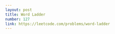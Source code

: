 ```yaml
---
layout: post
title: Word Ladder
number: 127
link: https://leetcode.com/problems/word-ladder
---
```

